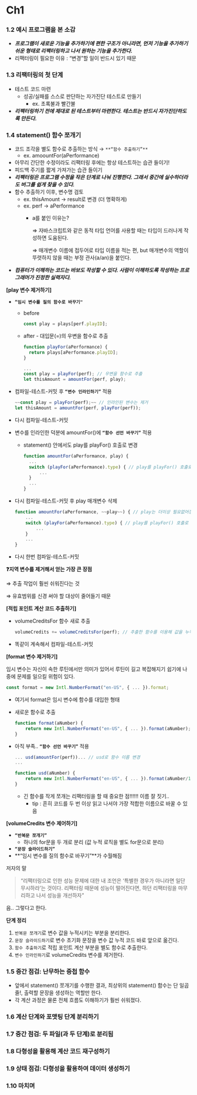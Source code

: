 # Ch1

### 1.2 예시 프로그램을 본 소감

* _**프로그램이 새로운 기능을 추가하기에 편한 구조가 아니라면, 먼저 기능을 추가하기 쉬운 형태로 리팩터링하고 나서 원하는 기능을 추가한다.**_
* 리팩터링이 필요한 이유 : “변경”할 일이 반드시 있기 때문

### 1.3 리팩터링의 첫 단계

* 테스트 코드 마련
  * 성공/실패를 스스로 판단하는 자가진단 테스트로 만들기
    * ex. 초록불과 빨간불
* _**리팩터링하기 전에 제대로 된 테스트부터 마련한다. 테스트는 반드시 자가진단하도록 만든다.**_

### 1.4 statement() 함수 쪼개기

* 코드 조각을 별도 함수로 추출하는 방식 → `**“함수 추출하기”**`
  * ex. amoountFor(aPerformance)
* 아무리 간단한 수정이라도 리팩터링 후에는 항상 테스트하는 습관 들이기!
* 피드백 주기를 짧게 가져가는 습관 들이기
* _**리팩터링은 프로그램 수정을 작은 단계로 나눠 진행한다. 그래서 중간에 실수하더라도 버그를 쉽게 찾을 수 있다.**_
* 함수 추출하기 이후, 변수명 검토
  * ex. thisAmount → result로 변경 (더 명확하게)
  * ex. perf → aPerformance
    *   a를 붙인 이유는?

        ⇒ 자바스크립트와 같은 동적 타입 언어를 사용할 때는 타입이 드러나게 작성하면 도움된다.

        ⇒ 매개변수 이름에 접두어로 타입 이름을 적는 편, but 매개변수의 역할이 뚜렷하지 않을 때는 부정 관사(a/an)을 붙인다.
* _**컴퓨터가 이해하는 코드는 바보도 작성할 수 있다. 사람이 이해하도록 작성하는 프로그래머가 진정한 실력자다.**_

**\[play 변수 제거하기]**

* **`“임시 변수를 질의 함수로 바꾸기"`**
  *   before

      ```jsx
      const play = plays[perf.playID];
      ```
  *   after - 대입문(=)의 우변을 함수로 추출

      ```jsx
      function playFor(aPerformance) {
      	return plays[aPerformance.playID];
      }

      ...
      const play = playFor(perf); // 우변을 함수로 추출
      let thisAmount = amountFor(perf, play);
      ```
*   컴파일-테스트-커밋 후 **`“변수 인라인하기”`** 적용

    ```jsx
    ~~const play = playFor(perf);~~ // 인라인된 변수는 제거
    let thisAmount = amountFor(perf, playFor(perf));
    ```
* 다시 컴파일-테스트-커밋
* 변수를 인라인한 덕분에 amountFor()에 **`“함수 선언 바꾸기”`** 적용
  *   statement() 안에서도 play를 playFor() 호출로 변경

      ```jsx
      function amountFor(aPerformance, play) {
      	...
      	switch (playFor(aPerformance).type) { // play를 playFor() 호출로 변경
      		...
      	}
      	...
      }
      ```
*   다시 컴파일-테스트-커밋 후 play 매개변수 삭제

    ```jsx
    function amountFor(aPerformance, ~~play~~) { // play는 더이상 필요없어짐
    	...
    	switch (playFor(aPerformance).type) { // play를 playFor() 호출로 변경
    		...
    	}
    	...
    }
    ```
* 다시 한번 컴파일-테스트-커밋

**❓지역 변수를 제거해서 얻는 가장 큰 장점**

⇒ 추출 작업이 훨씬 쉬워진다는 것

⇒ 유효범위를 신경 써야 할 대상이 줄어들기 때문

**\[적립 포인트 계산 코드 추출하기]**

*   volumeCreditsFor 함수 새로 추출

    ```jsx
    volumeCredits += volumeCreditsFor(perf); // 추출한 함수를 이용해 값을 누적
    ```
* 똑같이 계속해서 컴파일-테스트-커밋

**\[format 변수 제거하기]**

임시 변수는 자신이 속한 루틴에서만 의미가 있어서 루틴이 길고 복잡해지기 쉽기에 나중에 문제를 일으킬 위험이 있다.

```jsx
const format = new Intl.NumberFormat("en-US", { ... }).format;
```

* 여기서 format은 임시 변수에 함수를 대입한 형태
*   새로운 함수로 추출

    ```jsx
    function format(aNumber) {
    	return new Intl.NumberFormat("en-US", { ... }).format(aNumber);
    }
    ```
*   아직 부족.. **`“함수 선언 바꾸기”`** 적용

    ```jsx
    ... usd(amountFor(perf))... // usd로 함수 이름 변경
    ...

    function usd(aNumber) {
    	return new Intl.NumberFormat("en-US", { ... }).format(aNumber/100); // 단위 변환 로직도 이 함수 안으로 이동
    }
    ```

    * 긴 함수를 작게 쪼개는 리팩터링을 할 때 중요한 점!!!!!! 이름 잘 짓기..
      * tip : 흔히 코드를 두 번 이상 읽고 나서야 가장 적합한 이름으로 바꿀 수 있음

**\[volumeCredits 변수 제어하기]**

* **`“반복문 쪼개기”`**
  * 하나의 for문을 두 개로 분리 (값 누적 로직을 별도 for문으로 분리)
* **`“문장 슬라이드하기”`**
* \*\*“임시 변수를 질의 함수로 바꾸기”\*\*가 수월해짐

저자의 말

> “리팩터링으로 인한 성능 문제에 대한 내 조언은 ‘특별한 경우가 아니라면 일단 무시하라’는 것이다. 리팩터링 때문에 성능이 떨어진다면, 하던 리팩터링을 마무리하고 나서 성능을 개선하자”

음.. 그렇다고 한다.

**단계 정리**

1. `반복문 쪼개기`로 변수 값을 누적시키는 부분을 분리한다.
2. `문장 슬라이드하기`로 변수 초기화 문장을 변수 값 누적 코드 바로 앞으로 옮긴다.
3. `함수 추출하기`로 적립 포인트 계산 부분을 별도 함수로 추출한다.
4. `변수 인라인하기`로 volumeCredits 변수를 제거한다.

### 1.5 중간 점검: 난무하는 중첩 함수

* 앞에서 statement() 쪼개기를 수행한 결과, 최상위의 statement() 함수는 단 일곱 줄!, 출력할 문장을 생성하는 역할만 한다.
* 각 계산 과정은 물론 전체 흐름도 이해하기가 훨씬 쉬워졌다.

### 1.6 계산 단계와 포맷팅 단계 분리하기

### 1.7 중간 점검: 두 파일(과 두 단계)로 분리됨

### 1.8 다형성을 활용해 계산 코드 재구성하기

### 1.9 상태 점검: 다형성을 활용하여 데이터 생성하기

### 1.10 마치며
